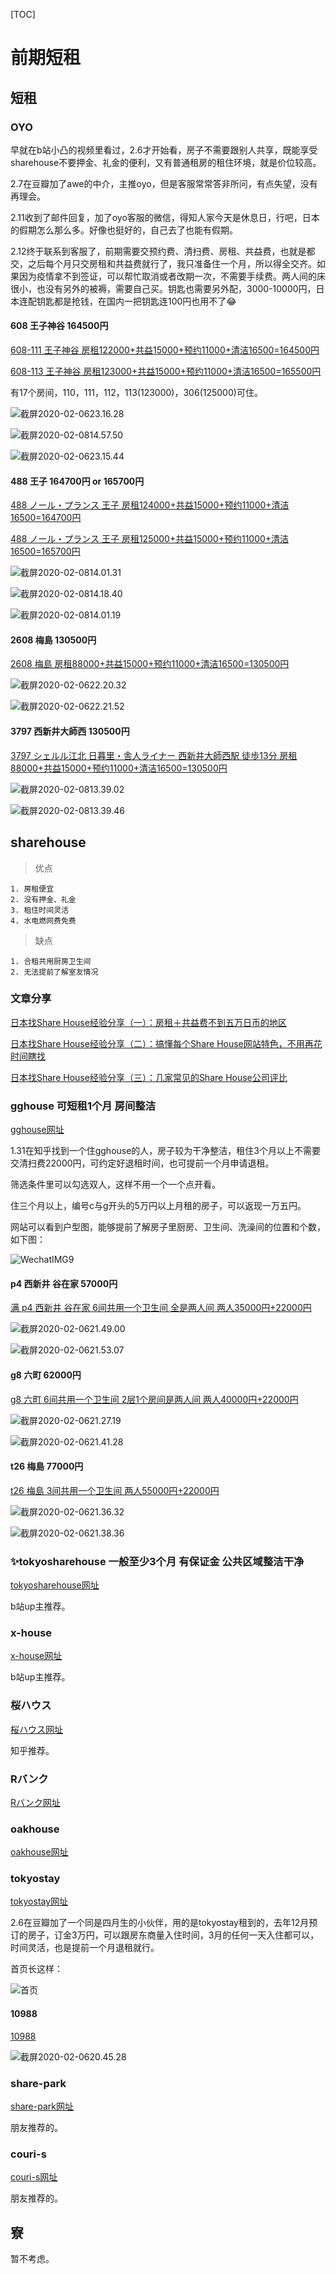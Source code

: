 [TOC]

# 前期短租

## 短租

### OYO

早就在b站小凸的视频里看过，2.6才开始看，房子不需要跟别人共享，既能享受sharehouse不要押金、礼金的便利，又有普通租房的租住环境，就是价位较高。

2.7在豆瓣加了awe的中介，主推oyo，但是客服常常答非所问，有点失望，没有再理会。

2.11收到了邮件回复，加了oyo客服的微信，得知人家今天是休息日，行吧，日本的假期怎么那么多。好像也挺好的，自己去了也能有假期。

2.12终于联系到客服了，前期需要交预约费、清扫费、房租、共益费，也就是都交，之后每个月只交房租和共益费就行了，我只准备住一个月，所以得全交齐。如果因为疫情拿不到签证，可以帮忙取消或者改期一次，不需要手续费。两人间的床很小，也没有另外的被褥，需要自己买。钥匙也需要另外配，3000-10000円，日本连配钥匙都是抢钱，在国内一把钥匙连100円也用不了😂

#### 608 王子神谷 164500円

[608-111 王子神谷 房租122000+共益15000+预约11000+清洁16500=164500円](https://www.oyolife.co.jp/properties-in-tokyo/73466)

[608-113 王子神谷 房租123000+共益15000+预约11000+清洁16500=165500円](https://www.oyolife.co.jp/properties-in-tokyo/73466?room_id=12293)

有17个房间，110，111，112，113(123000)，306(125000)可住。

![截屏2020-02-0623.16.28](media/%E6%88%AA%E5%B1%8F2020-02-0623.16.28.png)

![截屏2020-02-0814.57.50](media/%E6%88%AA%E5%B1%8F2020-02-0814.57.50.png)

![截屏2020-02-0623.15.44](media/%E6%88%AA%E5%B1%8F2020-02-0623.15.44.png)

#### 488 王子 164700円 or 165700円

[488 ノール・プランス 王子 房租124000+共益15000+预约11000+清洁16500=164700円](https://www.oyolife.co.jp/properties-in-tokyo/59568)

[488 ノール・プランス 王子 房租125000+共益15000+预约11000+清洁16500=165700円](https://www.oyolife.co.jp/properties-in-tokyo/59568?room_id=13291)

![截屏2020-02-0814.01.31](media/%E6%88%AA%E5%B1%8F2020-02-0814.01.31.png)

![截屏2020-02-0814.18.40](media/%E6%88%AA%E5%B1%8F2020-02-0814.18.40.png)

![截屏2020-02-0814.01.19](media/%E6%88%AA%E5%B1%8F2020-02-0814.01.19.png)

#### 2608 梅島 130500円

[2608 梅島 房租88000+共益15000+预约11000+清洁16500=130500円](https://www.oyolife.co.jp/properties-in-tokyo/104037)

![截屏2020-02-0622.20.32](media/%E6%88%AA%E5%B1%8F2020-02-0622.20.32.png)

![截屏2020-02-0622.21.52](media/%E6%88%AA%E5%B1%8F2020-02-0622.21.52.png)

#### 3797 西新井大師西 130500円

[3797 シェルル江北 日暮里・舎人ライナー 西新井大師西駅 徒歩13分 房租88000+共益15000+预约11000+清洁16500=130500円](https://www.oyolife.co.jp/properties-in-tokyo/102408)

![截屏2020-02-0813.39.02](media/%E6%88%AA%E5%B1%8F2020-02-0813.39.02.png)

![截屏2020-02-0813.39.46](media/%E6%88%AA%E5%B1%8F2020-02-0813.39.46.png)

## sharehouse

> 优点
    
    1. 房租便宜
    2. 没有押金、礼金
    3. 租住时间灵活
    4. 水电燃网费免费

> 缺点

    1. 合租共用厨房卫生间
    2. 无法提前了解室友情况

### 文章分享

[日本找Share House经验分享（一）：房租＋共益费不到五万日币的地区](https://100todoinjapan.blogspot.com/2017/08/japan-share-house-tokyo1.html)

[日本找Share House经验分享（二）：搞懂每个Share House网站特色，不用再花时间瞎找](https://100todoinjapan.blogspot.com/2017/08/share-house-sites-tokyo.html)

[日本找Share House经验分享（三）：几家常见的Share House公司评比](https://100todoinjapan.blogspot.com/2017/09/share-houseshare-house.html)

### gghouse 可短租1个月 房间整洁

[gghouse网址](https://gghouse.co.jp/)

1.31在知乎找到一个住gghouse的人，房子较为干净整洁，租住3个月以上不需要交清扫费22000円，可约定好退租时间，也可提前一个月申请退租。

筛选条件里可以勾选双人，这样不用一个一个点开看。

住三个月以上，编号c与g开头的5万円以上月租的房子，可以返现一万五円。

网站可以看到户型图，能够提前了解房子里厨房、卫生间、洗澡间的位置和个数，如下图：

![WechatIMG9](media/WechatIMG9-1.jpeg)

#### p4 西新井 谷在家 57000円

[满 p4 西新井 谷在家 6间共用一个卫生间 全是两人间 两人35000円+22000円](https://gghouse.co.jp/p4/)

![截屏2020-02-0621.49.00](media/%E6%88%AA%E5%B1%8F2020-02-0621.49.00.png)

![截屏2020-02-0621.53.07](media/%E6%88%AA%E5%B1%8F2020-02-0621.53.07.png)

#### g8 六町 62000円

[g8 六町 6间共用一个卫生间 2层1个房间是两人间 两人40000円+22000円](https://gghouse.co.jp/g8/)

![截屏2020-02-0621.27.19](media/%E6%88%AA%E5%B1%8F2020-02-0621.27.19.png)

![截屏2020-02-0621.41.28](media/%E6%88%AA%E5%B1%8F2020-02-0621.41.28.png)

#### t26 梅島 77000円

[t26 梅島 3间共用一个卫生间 两人55000円+22000円](https://gghouse.co.jp/t26/)

![截屏2020-02-0621.36.32](media/%E6%88%AA%E5%B1%8F2020-02-0621.36.32.png)

![截屏2020-02-0621.38.36](media/%E6%88%AA%E5%B1%8F2020-02-0621.38.36.png)

### ✨tokyosharehouse 一般至少3个月 有保证金 公共区域整洁干净

[tokyosharehouse网址](https://tokyosharehouse.com/)

b站up主推荐。

### x-house

[x-house网址](https://x-house.co.jp/)

b站up主推荐。

### 桜ハウス

[桜ハウス网址](https://www.sakura-house.com/jp/)

知乎推荐。

### Rバンク

[Rバンク网址](https://r-share-house.com/)

### oakhouse

[oakhouse网址](https://www.oakhouse.jp/cn/)

### tokyostay

[tokyostay网址](http://www.tokyostay.co.jp/)

2.6在豆瓣加了一个同是四月生的小伙伴，用的是tokyostay租到的，去年12月预订的房子，订金3万円，可以跟房东商量入住时间，3月的任何一天入住都可以，时间灵活，也是提前一个月退租就行。

首页长这样：

![首页](media/%E6%88%AA%E5%B1%8F2020-02-0620.37.49.png)

#### 10988

[10988](http://www.tokyostay.co.jp/?p=10988)

![截屏2020-02-0620.45.28](media/%E6%88%AA%E5%B1%8F2020-02-0620.45.28.png)

### share-park

[share-park网址](https://share-park.com/)

朋友推荐的。

### couri-s

[couri-s网址](https://couri-s.com/)

朋友推荐的。

## 寮

暂不考虑。